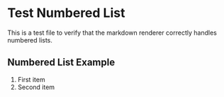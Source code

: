 # Test Numbered List

This is a test file to verify that the markdown renderer correctly handles numbered lists.

## Numbered List Example

1. First item
2. Second item
